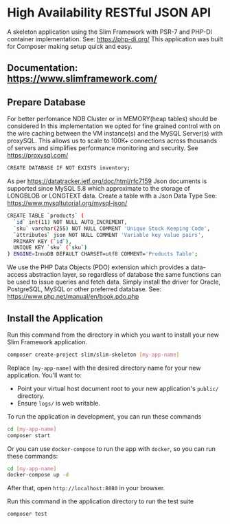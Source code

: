 # High Availability RESTful JSON API
A skeleton application using the Slim Framework with PSR-7 and PHP-DI container implementation. 
See: https://php-di.org/
This application was built for Composer making setup quick and easy.

## Documentation: https://www.slimframework.com/

## Prepare Database
For better perfomance NDB Cluster or in MEMORY(heap tables) should be considered
In this implementation we opted for fine grained control with on the wire caching 
between the VM instance(s) and the MySQL Server(s) with proxySQL.
This allows us to scale to 100K+ connections across thousands of servers and simplifies performance monitoring and security.
See https://proxysql.com/

```bash
CREATE DATABASE IF NOT EXISTS inventory;
```

As per https://datatracker.ietf.org/doc/html/rfc7159 Json documents is supported since MySQL 5.8 which approximate to the storage of LONGBLOB or LONGTEXT data.
Create a table with a Json Data Type See: https://www.mysqltutorial.org/mysql-json/

```bash
CREATE TABLE `products` (
  `id` int(11) NOT NULL AUTO_INCREMENT,
  `sku` varchar(255) NOT NULL COMMENT 'Unique Stock Keeping Code',
  `attributes` json NOT NULL COMMENT 'Variable key value pairs',
  PRIMARY KEY (`id`),
  UNIQUE KEY `sku` (`sku`)
) ENGINE=InnoDB DEFAULT CHARSET=utf8 COMMENT='Products Table';
```

We use the PHP Data Objects (PDO) extension which provides a data-access abstraction layer, 
so regardless of database the same functions can be used to issue queries and fetch data.
Simply install the driver for Oracle, PostgreSQL, MySQL or other preferred database. 
See: https://www.php.net/manual/en/book.pdo.php


## Install the Application
Run this command from the directory in which you want to install your new Slim Framework application.

```bash
composer create-project slim/slim-skeleton [my-app-name]
```

Replace `[my-app-name]` with the desired directory name for your new application. You'll want to:

* Point your virtual host document root to your new application's `public/` directory.
* Ensure `logs/` is web writable.

To run the application in development, you can run these commands 

```bash
cd [my-app-name]
composer start
```

Or you can use `docker-compose` to run the app with `docker`, so you can run these commands:
```bash
cd [my-app-name]
docker-compose up -d
```
After that, open `http://localhost:8080` in your browser.

Run this command in the application directory to run the test suite

```bash
composer test
```
